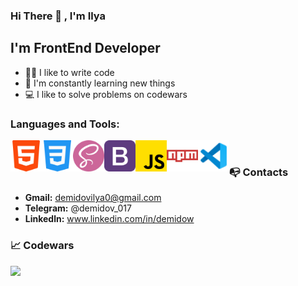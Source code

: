 ### Hi There 👋 , I'm Ilya

## I'm FrontEnd Developer

- 👨‍💻 I like to write code 
- 📖 I'm constantly learning new things
- 💻 I like to solve problems on codewars

### Languages and Tools:
<img align="left" alt="HTML5" width="50px" src="img/html.png"    />
<img align="left" alt="CSS" width="50px" src="img/css.png"    />
<img align="left" alt="Sass" width="50px" src="img/sass.png"    />
<img align="left" alt="Bootstrap" width="50px" src="img/bootstrap.png"    />
<img align="left" alt="JS" width="50px" src="img/js.png"    />
<img align="left" alt="NPM" width="50px" src="img/npm.png"    />
<img align="left" alt="vs" width="50px" src="img/vs.png"    /> 

<br />

### 📭 Contacts 
- **Gmail:** demidovilya0@gmail.com
- **Telegram:** @demidov_017
- **Linkedln:** www.linkedin.com/in/demidow


### 📈 Codewars
<img src='https://www.codewars.com/users/Ilya1707/badges/large'>


